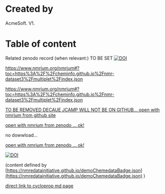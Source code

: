 # Created by

AcmeSoft. V1.
# Table of content

Related zenodo record (when relevant:)
TO BE SET
[![DOI](https://zenodo.org/badge/DOI/10.5281/zenodo.5115432.svg)](https://zenodo.org/record/5115432)


https://www.nmrium.org/nmrium#?toc=https%3A%2F%2Fcheminfo.github.io%2Fnmr-dataset3%2Fmultiplet%2Findex.json

https://www.nmrium.org/nmrium#?toc=https%3A%2F%2Fcheminfo.github.io%2Fnmr-dataset3%2Fmultiplet%2Findex.json

[TO BE REMOVED DECAUE JCAMP WILL NOT BE ON GITHUB... open with nmrium from github site](https://www.nmrium.org/nmrium#?jcamp=https://chemedata.github.io/create-zenodo-archive/data/cyclopropanes/1h.jdx)

[open with nmrium from zenodo ... ok!](https://www.nmrium.org/nmrium#?jcamp=https://sandbox.zenodo.org/record/885159/files/1h.jdx?download=1)

no dowwload...

[open with nmrium from zenodo ... ok!](https://www.nmrium.org/nmrium#?jcamp=https://sandbox.zenodo.org/record/885159/files/1h.jdx)


[![DOI](https://img.shields.io/endpoint?url=https://nmredatainitiative.github.io/demoChemedataBadge.json)](https://chemedata.github.io/create-zenodo-archive/data/cyclopropanes/readme.md)

(content defined by  [https://nmredatainitiative.github.io/demoChemedataBadge.json](https://nmredatainitiative.github.io/demoChemedataBadge.json) )

[direct link to cycloprop md page](./data/cyclopropanes/readme.md)